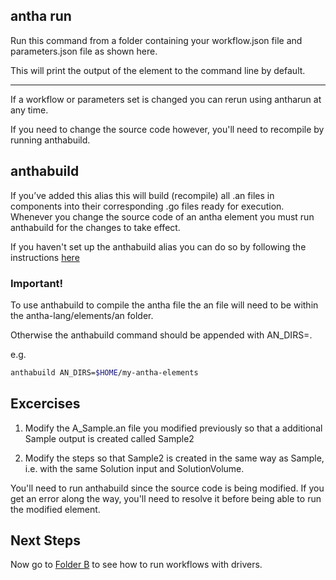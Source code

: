 ## antha run


Run this command from a folder containing your workflow.json file and parameters.json file
as shown here. 

This will print the output of the element to the command line by default.

________________

If a workflow or parameters set is changed you can rerun using antharun at any time. 

If you need to change the source code however, you'll need to recompile by running anthabuild.


## anthabuild

If you’ve added this alias this will build (recompile) all .an files in components into their corresponding .go files ready for execution. 
Whenever you change the source code of an antha element you must run anthabuild for the changes to take effect.

If you haven't set up the anthabuild alias you can do so by following the instructions [here](https://github.com/antha-lang/elements/blob/master/README.md)

### Important!
To use anthabuild to compile the antha file the an file will need to be within the antha-lang/elements/an folder. 

Otherwise the anthabuild command should be appended with AN_DIRS=<targetdirectory>.

e.g. 
```sh
anthabuild AN_DIRS=$HOME/my-antha-elements
```

## Excercises

1. Modify the A_Sample.an file you modified previously so that a additional Sample output is created called Sample2

2. Modify the steps so that Sample2 is created in the same way as Sample, i.e. with the same Solution input and SolutionVolume.


You'll need to run anthabuild since the source code is being modified. If you get an error along the way, you'll need to resolve it before being able to run the modified element.

## Next Steps

Now go to [Folder B](../B_parallelruns/readme_drivers.md) to see how to run workflows with drivers.
